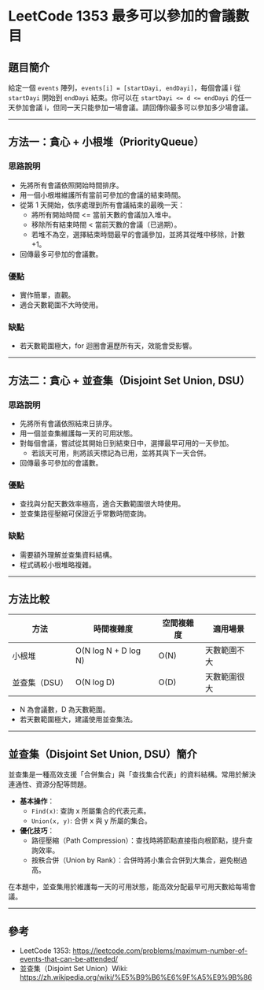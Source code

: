 # LeetCode 1353 最多可以參加的會議數目

## 題目簡介
給定一個 `events` 陣列，`events[i] = [startDayi, endDayi]`，每個會議 i 從 `startDayi` 開始到 `endDayi` 結束。你可以在 `startDayi <= d <= endDayi` 的任一天參加會議 i，但同一天只能參加一場會議。請回傳你最多可以參加多少場會議。

---

## 方法一：貪心 + 小根堆（PriorityQueue）

### 思路說明
- 先將所有會議依照開始時間排序。
- 用一個小根堆維護所有當前可參加的會議的結束時間。
- 從第 1 天開始，依序處理到所有會議結束的最晚一天：
  - 將所有開始時間 <= 當前天數的會議加入堆中。
  - 移除所有結束時間 < 當前天數的會議（已過期）。
  - 若堆不為空，選擇結束時間最早的會議參加，並將其從堆中移除，計數+1。
- 回傳最多可參加的會議數。

### 優點
- 實作簡單，直觀。
- 適合天數範圍不大時使用。

### 缺點
- 若天數範圍極大，for 迴圈會遍歷所有天，效能會受影響。

---

## 方法二：貪心 + 並查集（Disjoint Set Union, DSU）

### 思路說明
- 先將所有會議依照結束日排序。
- 用一個並查集維護每一天的可用狀態。
- 對每個會議，嘗試從其開始日到結束日中，選擇最早可用的一天參加。
  - 若該天可用，則將該天標記為已用，並將其與下一天合併。
- 回傳最多可參加的會議數。

### 優點
- 查找與分配天數效率極高，適合天數範圍很大時使用。
- 並查集路徑壓縮可保證近乎常數時間查詢。

### 缺點
- 需要額外理解並查集資料結構。
- 程式碼較小根堆略複雜。

---

## 方法比較
| 方法         | 時間複雜度                | 空間複雜度 | 適用場景           |
|--------------|---------------------------|------------|--------------------|
| 小根堆       | O(N log N + D log N)      | O(N)       | 天數範圍不大       |
| 並查集（DSU）| O(N log D)                | O(D)       | 天數範圍很大       |

- N 為會議數，D 為天數範圍。
- 若天數範圍極大，建議使用並查集法。

---

## 並查集（Disjoint Set Union, DSU）簡介

並查集是一種高效支援「合併集合」與「查找集合代表」的資料結構。常用於解決連通性、資源分配等問題。

- **基本操作**：
  - `Find(x)`: 查詢 x 所屬集合的代表元素。
  - `Union(x, y)`: 合併 x 與 y 所屬的集合。
- **優化技巧**：
  - 路徑壓縮（Path Compression）：查找時將節點直接指向根節點，提升查詢效率。
  - 按秩合併（Union by Rank）：合併時將小集合合併到大集合，避免樹過高。

在本題中，並查集用於維護每一天的可用狀態，能高效分配最早可用天數給每場會議。

---

## 參考
- LeetCode 1353: https://leetcode.com/problems/maximum-number-of-events-that-can-be-attended/
- 並查集（Disjoint Set Union）Wiki: https://zh.wikipedia.org/wiki/%E5%B9%B6%E6%9F%A5%E9%9B%86
